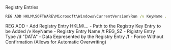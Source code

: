 Registry Entries

~~~cmd
REG ADD HKLM\SOFTWARE\Microsoft\Windows\CurrentVersion\Run /v KeyName /t REG_SZ /d "DATA" /f
~~~

REG ADD - Add Registry Entry
HKLM\\... - Path to the Registry Key Entry to be Added
/v KeyName - Registry Entry Name
/t REG_SZ - Rigistry Entry Type
/d "DATA" - Data Eepresented by the Registry Entry
/f - Force Without Confirmation (Allows for Automatic Overwriting)